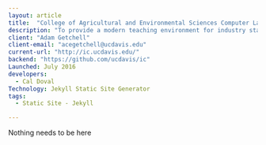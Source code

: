 ```yaml
---
layout: article
title:  "College of Agricultural and Environmental Sciences Computer Labs"
description: "To provide a modern teaching environment for industry standard software in agricultural and environmental sciences."
client: "Adam Getchell"
client-email: "acegetchell@ucdavis.edu"
current-url: "http://ic.ucdavis.edu/"
backend: "https://github.com/ucdavis/ic"
Launched: July 2016
developers:
  - Cal Doval
Technology: Jekyll Static Site Generator
tags:
  - Static Site - Jekyll

---
```


Nothing needs to be here
